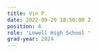 ```yaml
---
title: Vin P.
date: 2022-09-20 18:50:00 Z
position: 6
role: 'Lowell High School '
grad-year: 2024
---
```


